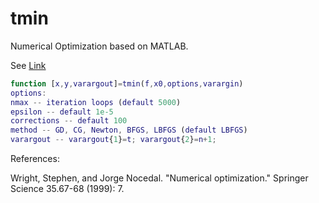 # tmin
Numerical Optimization based on MATLAB.

See [Link](http://www.cltian.site/2016/04/16/%E5%87%A0%E4%B8%AA%E4%BC%98%E5%8C%96%E7%AE%97%E6%B3%95demo/)

```Matlab
function [x,y,varargout]=tmin(f,x0,options,varargin)
options: 
nmax -- iteration loops (default 5000)
epsilon -- default 1e-5
corrections -- default 100
method -- GD, CG, Newton, BFGS, LBFGS (default LBFGS)
varargout -- varargout{1}=t; varargout{2}=n+1;
```

References:

Wright, Stephen, and Jorge Nocedal. "Numerical optimization." Springer Science 35.67-68 (1999): 7.
